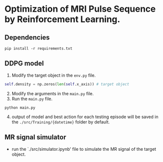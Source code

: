 # Optimization of MRI Pulse Sequence by Reinforcement Learning.

## Dependencies
```
pip install -r requirements.txt
```
## DDPG model
1. Modify the target object in the `env.py` file.
```python
self.density = np.zeros(len(self.x_axis)) # target object
```
2. Modify the arguments in the `main.py` file.
3. Run the `main.py` file.
```script
python main.py
```
4. output of model and best action for each testing episode will be saved in the `./src/Training/{datetime}` folder by default.

## MR signal simulator
- run the `./src/simulator.ipynb' file to simulate the MR signal of the target object.